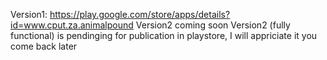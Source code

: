 Version1: https://play.google.com/store/apps/details?id=www.cput.za.animalpound
Version2 coming soon
Version2 (fully functional) is pendinging for publication in playstore, I will appriciate it you come back later
